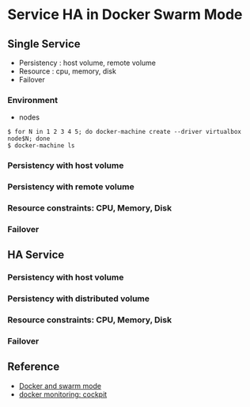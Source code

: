 # Service HA in Docker Swarm Mode

## Single Service 
- Persistency : host volume, remote volume
- Resource : cpu, memory, disk
- Failover
### Environment
- nodes
```
$ for N in 1 2 3 4 5; do docker-machine create --driver virtualbox node$N; done
$ docker-machine ls
```

### Persistency with host volume
### Persistency with remote volume
### Resource constraints: CPU, Memory, Disk 
### Failover

## HA Service 
### Persistency with host volume
### Persistency with distributed volume
### Resource constraints: CPU, Memory, Disk 
### Failover


## Reference
- [Docker and swarm mode](https://lostechies.com/gabrielschenker/2016/09/05/docker-and-swarm-mode-part-1/)
- [docker monitoring: cockpit](http://cockpit-project.org/)
